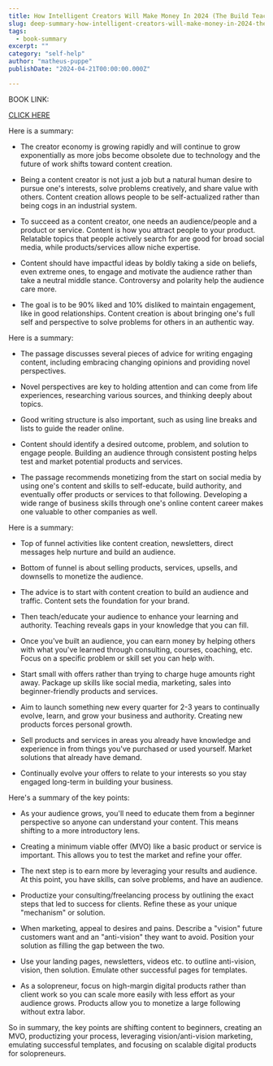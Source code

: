 ```yaml
---
title: How Intelligent Creators Will Make Money In 2024 (The Build Teach Earn Method) - Inglês (gerada automaticamente)
slug: deep-summary-how-intelligent-creators-will-make-money-in-2024-the-build-teach-earn-method-inglês-gerada-automaticamente-
tags: 
  - book-summary
excerpt: ""
category: "self-help"
author: "matheus-puppe"
publishDate: "2024-04-21T00:00:00.000Z"

---
```


BOOK LINK:

[CLICK HERE](https://www.amazon.com/gp/search?ie=UTF8&tag=matheuspupp0a-20&linkCode=ur2&linkId=4410b525877ab397377c2b5e60711c1a&camp=1789&creative=9325&index=books&keywords=how-intelligent-creators-will-make-money-in-2024-the-build-teach-earn-method-inglês-gerada-automaticamente-)



 Here is a summary:

- The creator economy is growing rapidly and will continue to grow exponentially as more jobs become obsolete due to technology and the future of work shifts toward content creation. 

- Being a content creator is not just a job but a natural human desire to pursue one's interests, solve problems creatively, and share value with others. Content creation allows people to be self-actualized rather than being cogs in an industrial system. 

- To succeed as a content creator, one needs an audience/people and a product or service. Content is how you attract people to your product. Relatable topics that people actively search for are good for broad social media, while products/services allow niche expertise. 

- Content should have impactful ideas by boldly taking a side on beliefs, even extreme ones, to engage and motivate the audience rather than take a neutral middle stance. Controversy and polarity help the audience care more.

- The goal is to be 90% liked and 10% disliked to maintain engagement, like in good relationships. Content creation is about bringing one's full self and perspective to solve problems for others in an authentic way.

 Here is a summary:

- The passage discusses several pieces of advice for writing engaging content, including embracing changing opinions and providing novel perspectives. 

- Novel perspectives are key to holding attention and can come from life experiences, researching various sources, and thinking deeply about topics. 

- Good writing structure is also important, such as using line breaks and lists to guide the reader online. 

- Content should identify a desired outcome, problem, and solution to engage people. Building an audience through consistent posting helps test and market potential products and services.

- The passage recommends monetizing from the start on social media by using one's content and skills to self-educate, build authority, and eventually offer products or services to that following. Developing a wide range of business skills through one's online content career makes one valuable to other companies as well.

 Here is a summary:

- Top of funnel activities like content creation, newsletters, direct messages help nurture and build an audience. 

- Bottom of funnel is about selling products, services, upsells, and downsells to monetize the audience.

- The advice is to start with content creation to build an audience and traffic. Content sets the foundation for your brand. 

- Then teach/educate your audience to enhance your learning and authority. Teaching reveals gaps in your knowledge that you can fill. 

- Once you've built an audience, you can earn money by helping others with what you've learned through consulting, courses, coaching, etc. Focus on a specific problem or skill set you can help with. 

- Start small with offers rather than trying to charge huge amounts right away. Package up skills like social media, marketing, sales into beginner-friendly products and services.

- Aim to launch something new every quarter for 2-3 years to continually evolve, learn, and grow your business and authority. Creating new products forces personal growth. 

- Sell products and services in areas you already have knowledge and experience in from things you've purchased or used yourself. Market solutions that already have demand.

- Continually evolve your offers to relate to your interests so you stay engaged long-term in building your business.

 Here's a summary of the key points:

- As your audience grows, you'll need to educate them from a beginner perspective so anyone can understand your content. This means shifting to a more introductory lens.

- Creating a minimum viable offer (MVO) like a basic product or service is important. This allows you to test the market and refine your offer. 

- The next step is to earn more by leveraging your results and audience. At this point, you have skills, can solve problems, and have an audience.

- Productize your consulting/freelancing process by outlining the exact steps that led to success for clients. Refine these as your unique "mechanism" or solution.

- When marketing, appeal to desires and pains. Describe a "vision" future customers want and an "anti-vision" they want to avoid. Position your solution as filling the gap between the two. 

- Use your landing pages, newsletters, videos etc. to outline anti-vision, vision, then solution. Emulate other successful pages for templates. 

- As a solopreneur, focus on high-margin digital products rather than client work so you can scale more easily with less effort as your audience grows. Products allow you to monetize a large following without extra labor.

So in summary, the key points are shifting content to beginners, creating an MVO, productizing your process, leveraging vision/anti-vision marketing, emulating successful templates, and focusing on scalable digital products for solopreneurs.